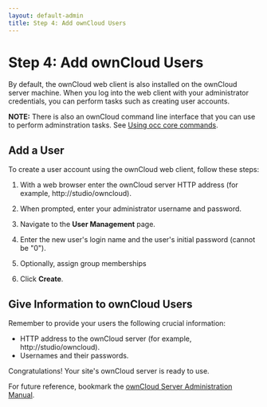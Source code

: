 ```yaml
---
layout: default-admin
title: Step 4: Add ownCloud Users
---
```


# Step 4: Add ownCloud Users
By default, the ownCloud web client is also installed on the ownCloud server machine.
When you log into the web client with your administrator credentials, you can perform 
tasks such as creating user accounts.

   **NOTE:** There is also an ownCloud command line interface that you can use to perform
   adminstration tasks. See [Using occ core commands](https://doc.owncloud.org/server/10.0/admin_manual/configuration/server/occ_command.html).

## Add a User
To create a user account using the ownCloud web client, follow these steps:

1. With a web browser enter the ownCloud server HTTP address (for example, http://studio/owncloud).

2. When prompted, enter your administrator username and password.

3. Navigate to the **User Management** page.

3. Enter the new user's login name and the user's initial password (cannot be "0").

4. Optionally, assign group memberships

5. Click **Create**.

## Give Information to ownCloud Users
Remember to provide your users the following crucial information:
* HTTP address to the ownCloud server (for example, http://studio/owncloud).
* Usernames and their passwords.

Congratulations! Your site's ownCloud server is ready to use.

For future reference, bookmark the [ownCloud Server Administration Manual](https://doc.owncloud.org/server/10.0/admin_manual/contents.html).
